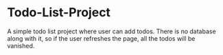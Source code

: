 # Todo-List-Project

A simple todo list project where user can add todos.
There is no database along with it, so if the user refreshes the page, all the todos will be vanished.
